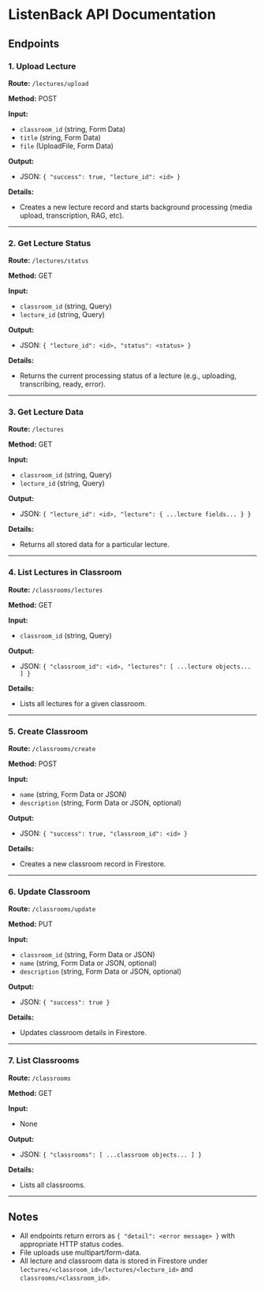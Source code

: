 # ListenBack API Documentation

## Endpoints

### 1. Upload Lecture
**Route:** `/lectures/upload`

**Method:** POST

**Input:**
- `classroom_id` (string, Form Data)
- `title` (string, Form Data)
- `file` (UploadFile, Form Data)

**Output:**
- JSON: `{ "success": true, "lecture_id": <id> }`

**Details:**
- Creates a new lecture record and starts background processing (media upload, transcription, RAG, etc).

---

### 2. Get Lecture Status
**Route:** `/lectures/status`

**Method:** GET

**Input:**
- `classroom_id` (string, Query)
- `lecture_id` (string, Query)

**Output:**
- JSON: `{ "lecture_id": <id>, "status": <status> }`

**Details:**
- Returns the current processing status of a lecture (e.g., uploading, transcribing, ready, error).

---

### 3. Get Lecture Data
**Route:** `/lectures`

**Method:** GET

**Input:**
- `classroom_id` (string, Query)
- `lecture_id` (string, Query)

**Output:**
- JSON: `{ "lecture_id": <id>, "lecture": { ...lecture fields... } }`

**Details:**
- Returns all stored data for a particular lecture.

---


### 4. List Lectures in Classroom
**Route:** `/classrooms/lectures`

**Method:** GET

**Input:**
- `classroom_id` (string, Query)

**Output:**
- JSON: `{ "classroom_id": <id>, "lectures": [ ...lecture objects... ] }`

**Details:**
- Lists all lectures for a given classroom.

---

### 5. Create Classroom
**Route:** `/classrooms/create`

**Method:** POST

**Input:**
- `name` (string, Form Data or JSON)
- `description` (string, Form Data or JSON, optional)

**Output:**
- JSON: `{ "success": true, "classroom_id": <id> }`

**Details:**
- Creates a new classroom record in Firestore.

---

### 6. Update Classroom
**Route:** `/classrooms/update`

**Method:** PUT

**Input:**
- `classroom_id` (string, Form Data or JSON)
- `name` (string, Form Data or JSON, optional)
- `description` (string, Form Data or JSON, optional)

**Output:**
- JSON: `{ "success": true }`

**Details:**
- Updates classroom details in Firestore.

---

### 7. List Classrooms
**Route:** `/classrooms`

**Method:** GET

**Input:**
- None

**Output:**
- JSON: `{ "classrooms": [ ...classroom objects... ] }`

**Details:**
- Lists all classrooms.

---

## Notes
- All endpoints return errors as `{ "detail": <error message> }` with appropriate HTTP status codes.
- File uploads use multipart/form-data.
- All lecture and classroom data is stored in Firestore under `lectures/<classroom_id>/lectures/<lecture_id>` and `classrooms/<classroom_id>`.
